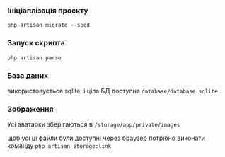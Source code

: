 ### Ініціаплізація проєкту

`php artisan migrate --seed`

### Запуск скрипта

`php artisan parse`

### База даних

використовується sqlite, і ціла БД доступна `database/database.sqlite`

### Зображення

Усі аватарки зберігаються в
`/storage/app/private/images`

щоб усі ці файли були доступні через браузер потрібно виконати команду
`php artisan storage:link`
